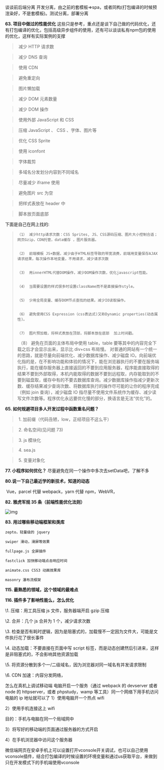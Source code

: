 谈谈前后端分离 开发分离，由之前的套模板=>spa，或者同构(打包编译的时候预渲染好，不是套模板)。测试分离，部署分离

**63. 项目中做过的性能优化**
这些只是参考，重点还是谈下自己做的代码优化，还有打包编译的优化，包括高级异步组件的使用，还有可以谈谈私有npm包的使用的优化，这样有实际案例的支撑

> ​ 减少 HTTP 请求数

> ​ 减少 DNS 查询

> ​ 使用 CDN

> ​ 避免重定向

> ​ 图片懒加载

> ​ 减少 DOM 元素数量

> ​ 减少 DOM 操作

> ​ 使用外部 JavaScript 和 CSS

> ​ 压缩 JavaScript 、 CSS 、字体、图片等

> ​ 优化 CSS Sprite

> ​ 使用 iconfont

> ​ 字体裁剪

> ​ 多域名分发划分内容到不同域名

> ​ 尽量减少 iframe 使用

> ​ 避免图片 src 为空

> ​ 把样式表放在 header 中

> ​ 脚本放页面底部

下面是自己在网上找的:

>     （1） 减少http请求次数：CSS Sprites, JS、CSS源码压缩、图片大小控制合适；网页Gzip，CDN托管，data缓存 ，图片服务器。
>
>
>     （2） 前端模板 JS+数据，减少由于HTML标签导致的带宽浪费，前端用变量保存AJAX请求结果，每次操作本地变量，不用请求，减少请求次数
>
>
>     （3） 用innerHTML代替DOM操作，减少DOM操作次数，优化javascript性能。
>
>
>     （4） 当需要设置的样式很多时设置className而不是直接操作style。
>
>
>     （5） 少用全局变量、缓存DOM节点查找的结果。减少IO读取操作。
>
>
>     （6） 避免使用CSS Expression（css表达式)又称Dynamic properties(动态属性)。
>
>
>     （7） 图片预加载，将样式表放在顶部，将脚本放在底部  加上时间戳。
>
> ​ （8） 避免在页面的主体布局中使用 table，table 要等其中的内容完全下载之后才会显示出来，显示比 div+css 布局慢。
> ​ 对普通的网站有一个统一的思路，就是尽量向前端优化、减少数据库操作、减少磁盘 IO。向前端优化指的是，在不影响功能和体验的情况下，能在浏览器执行的不要在服务端执行，能在缓存服务器上直接返回的不要到应用服务器，程序能直接取得的结果不要到外部取得，本机内能取得的数据不要到远程取，内存能取到的不要到磁盘取，缓存中有的不要去数据库查询。减少数据库操作指减少更新次数、缓存结果减少查询次数、将数据库执行的操作尽可能的让你的程序完成（例如 join 查询），减少磁盘 IO 指尽量不使用文件系统作为缓存、减少读写文件次数等。程序优化永远要优化慢的部分，换语言是无法“优化”的。

**65. 如何规避项目多人开发过程中函数重名问题？**

> ​ 1. 加前缀（代码丑陋，low，正经项目不这么干）

> ​ 2. 命名空间(见问题 73)

> ​ 3. js 模块化

> ​ 4. sea.js

> ​ 5. 变量对象化


**77. 小程序如何优化？**
尽量避免在同一个操作中多次去setData吧，了解不多

**80.说一下自己最近学的新技术，知道的动态**

​ Vue，parcel 代替 webpack，yarn 代替 npm，WebVR，

**82. 雅虎军规 35 条（前端性能优化法则）**

![img](http://note.youdao.com/yws/public/resource/493dfe1ab5c8c391fb978cf6701337e0/xmlnote/0E1299520C92407F8FAD29D920CE183B/1825)

**83. 用过哪些移动端框架和类库**

    zepto，轻量级的 jquery

    swiper 滑动，滑屏等效果

    fullpage.js 全屏插件

    fastclick 加快移动端点击响应时间

    animate.css CSS3 动画效果库

    masonry 瀑布流框架

**115. 最熟悉的领域，这个领域的最难点**

**116. 插件多了影响性能么，怎么优化**

\1. 压缩：用工具压缩 js 文件，服务器端开启 gzip 压缩

\2. 合并：几个 js 合并为 1 个，减少请求次数

\3. 检查是否有耗时逻辑，因为是阻塞式的，加载慢不一定因为文件大，可能是文件执行花了很长事件

\4. 动态加载：不要直接在页面中写 script 标签，而是动态创建然后引进来，这样是非阻塞式的，不会影响其他资源加载

\5. 将资源分散到多个一/二级域名，因为浏览器对同一域名有并发请求限制

\6. CDN 加速：内容分发网络，


怎么在真机上调试移动端
电脑开启一个服务（通过 webpack 的 devserver 或者 node 的 httpserver，或者 phpstudy，wamp 等工具）同一个网络下用手机访问电脑的 ip 地址就可以了
1）使用电脑开一个热点 wifi

2）使用手机连接这上 wifi

目的：手机与电脑在同一个局域网中

3）将写好的移动端的页面通过服务器的方式开启

4）在手机浏览器中访问这个服务器

微信端网页在安卓手机上可以设置打开vconsole开关调试，也可以自己使用vconsole插件，结合打包编译的时候设置的环境变量和通过us获取平台，来做到只在开发模式下的手机端使用vconsole